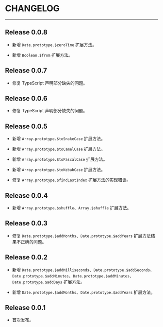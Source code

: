 ﻿# CHANGELOG

---

## Release 0.0.8

-   新增 `Date.prototype.$zeroTime` 扩展方法。

-   新增 `Boolean.$from` 扩展方法。

## Release 0.0.7

-   修复 TypeScript 声明部分缺失的问题。

## Release 0.0.6

-   修复 TypeScript 声明部分缺失的问题。

## Release 0.0.5

-   新增 `Array.prototype.$toSnakeCase` 扩展方法。

-   新增 `Array.prototype.$toCamelCase` 扩展方法。

-   新增 `Array.prototype.$toPascalCase` 扩展方法。

-   新增 `Array.prototype.$toKebabCase` 扩展方法。

-   修复 `Array.prototype.$findLastIndex` 扩展方法的实现错误。

## Release 0.0.4

-   新增 `Array.prototype.$shuffle`、`Array.$shuffle` 扩展方法。

## Release 0.0.3

-   修复 `Date.prototype.$addMonths`、`Date.prototype.$addYears` 扩展方法结果不正确的问题。

## Release 0.0.2

-   新增 `Date.prototype.$addMilliseconds`、`Date.prototype.$addSeconds`、`Date.prototype.$addMinutes`、`Date.prototype.$addMinutes`、`Date.prototype.$addDays` 扩展方法。

-   新增 `Date.prototype.$addMonths`、`Date.prototype.$addYears` 扩展方法。

## Release 0.0.1

-   首次发布。
